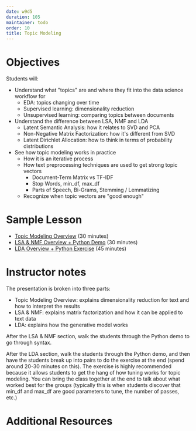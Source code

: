 ```yaml
---
date: w9d5
duration: 105
maintainer: todo
order: 10
title: Topic Modeling
---
```


# Objectives

Students will:
- Understand what "topics" are and where they fit into the data science workflow for
   - EDA: topics changing over time
   - Supervised learning: dimensionality reduction
   - Unsupervised learning: comparing topics between documents
- Understand the difference between LSA, NMF and LDA
   - Latent Semantic Analysis: how it relates to SVD and PCA
   - Non-Negative Matrix Factorization: how it's different from SVD
   - Latent Dirichlet Allocation: how to think in terms of probability distributions
- See how topic modeling works in practice
   - How it is an iterative process
   - How text preprocessing techniques are used to get strong topic vectors
      - Document-Term Matrix vs TF-IDF
      - Stop Words, min_df, max_df
      - Parts of Speech, Bi-Grams, Stemming / Lemmatizing
   - Recognize when topic vectors are "good enough"

# Sample Lesson

- [Topic Modeling Overview](Topic_Modeling.pdf) (30 minutes)
- [LSA & NMF Overview + Python Demo](Topic_Modeling_LSA_NMF.ipynb) (30 minutes)
- [LDA Overview + Python Exercise](LDA_Exercise.ipynb) (45 minutes)

# Instructor notes

The presentation is broken into three parts:
- Topic Modeling Overview: explains dimensionality reduction for text and how to interpret the results
- LSA & NMF: explains matrix factorization and how it can be applied to text data
- LDA: explains how the generative model works

After the LSA & NMF section, walk the students through the Python demo to go through syntax.

After the LDA section, walk the students through the Python demo, and then have the students break up into pairs to do the exercise at the end (spend around 20-30 minutes on this). The exercise is highly recommended because it allows students to get the hang of how tuning works for topic modeling. You can bring the class together at the end to talk about what worked best for the groups (typically this is when students discover that min_df and max_df are good parameters to tune, the number of passes, etc.)

# Additional Resources
